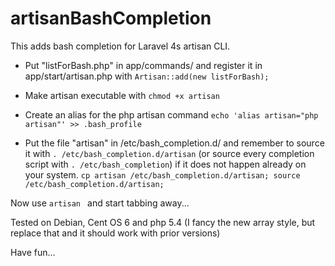 artisanBashCompletion
=====================

This adds bash completion for Laravel 4s artisan CLI.

- Put "listForBash.php" in app/commands/ and register it in app/start/artisan.php with `Artisan::add(new listForBash);`

- Make artisan executable with `chmod +x artisan`

- Create an alias for the php artisan command
`echo 'alias artisan="php artisan"' >> .bash_profile`

- Put the file "artisan" in /etc/bash_completion.d/ and remember to source it with `. /etc/bash_completion.d/artisan` (or source every completion script with `. /etc/bash_completion`) if it does not happen already on your system.
`cp artisan /etc/bash_completion.d/artisan;
source /etc/bash_completion.d/artisan;`

Now use `artisan ` and start tabbing away...

Tested on Debian, Cent OS 6 and php 5.4 (I fancy the new array style, but replace that and it should work with prior versions)

Have fun...

